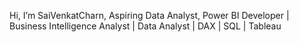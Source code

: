 Hi, I’m SaiVenkatCharn,  Aspiring Data Analyst, Power BI Developer | Business Intelligence Analyst | Data Analyst | DAX | SQL | Tableau
